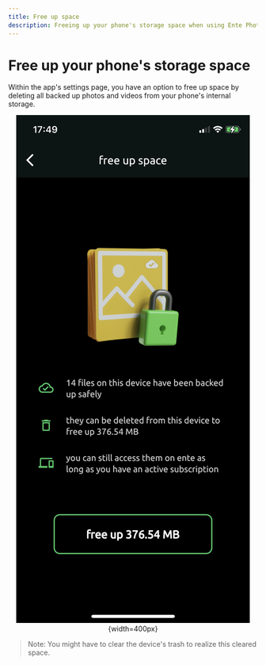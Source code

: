 ```yaml
---
title: Free up space
description: Freeing up your phone's storage space when using Ente Photos
---
```


# Free up your phone's storage space

Within the app's settings page, you have an option to free up space by deleting
all backed up photos and videos from your phone's internal storage.

<div align="center">

![Free up space screen](free-up-space.png){width=400px}

</div>

> Note: You might have to clear the device's trash to realize this cleared
> space.

